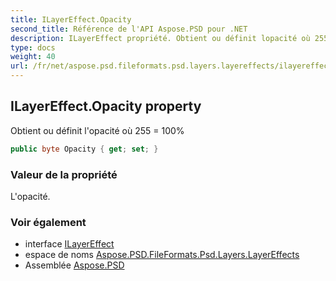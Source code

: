 ```yaml
---
title: ILayerEffect.Opacity
second_title: Référence de l'API Aspose.PSD pour .NET
description: ILayerEffect propriété. Obtient ou définit lopacité où 255  100
type: docs
weight: 40
url: /fr/net/aspose.psd.fileformats.psd.layers.layereffects/ilayereffect/opacity/
---
```

## ILayerEffect.Opacity property

Obtient ou définit l'opacité où 255 = 100%

```csharp
public byte Opacity { get; set; }
```

### Valeur de la propriété

L'opacité.

### Voir également

* interface [ILayerEffect](../)
* espace de noms [Aspose.PSD.FileFormats.Psd.Layers.LayerEffects](../../ilayereffect/)
* Assemblée [Aspose.PSD](../../../)


